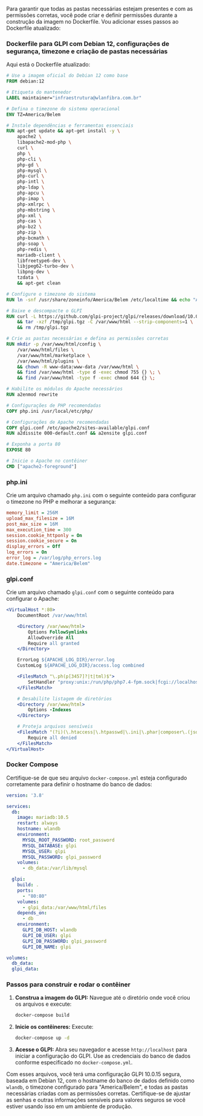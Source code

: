 Para garantir que todas as pastas necessárias estejam presentes e com as permissões corretas, você pode criar e definir permissões durante a construção da imagem no Dockerfile. Vou adicionar esses passos ao Dockerfile atualizado:

### Dockerfile para GLPI com Debian 12, configurações de segurança, timezone e criação de pastas necessárias

Aqui está o Dockerfile atualizado:

```Dockerfile
# Use a imagem oficial do Debian 12 como base
FROM debian:12

# Etiqueta do mantenedor
LABEL maintainer="infraestrutura@wlanfibra.com.br"

# Defina o timezone do sistema operacional
ENV TZ=America/Belem

# Instale dependências e ferramentas essenciais
RUN apt-get update && apt-get install -y \
    apache2 \
    libapache2-mod-php \
    curl \
    php \
    php-cli \
    php-gd \
    php-mysql \
    php-curl \
    php-intl \
    php-ldap \
    php-apcu \
    php-imap \
    php-xmlrpc \
    php-mbstring \
    php-xml \
    php-cas \
    php-bz2 \
    php-zip \
    php-bcmath \
    php-soap \
    php-redis \
    mariadb-client \
    libfreetype6-dev \
    libjpeg62-turbo-dev \
    libpng-dev \
    tzdata \
    && apt-get clean

# Configure o timezone do sistema
RUN ln -snf /usr/share/zoneinfo/America/Belem /etc/localtime && echo "America/Belem" > /etc/timezone

# Baixe e descompacte o GLPI
RUN curl -L https://github.com/glpi-project/glpi/releases/download/10.0.15/glpi-10.0.15.tgz -o /tmp/glpi.tgz \
    && tar -xzf /tmp/glpi.tgz -C /var/www/html --strip-components=1 \
    && rm /tmp/glpi.tgz

# Crie as pastas necessárias e defina as permissões corretas
RUN mkdir -p /var/www/html/config \
    /var/www/html/files \
    /var/www/html/marketplace \
    /var/www/html/plugins \
    && chown -R www-data:www-data /var/www/html \
    && find /var/www/html -type d -exec chmod 755 {} \; \
    && find /var/www/html -type f -exec chmod 644 {} \;

# Habilite os módulos do Apache necessários
RUN a2enmod rewrite

# Configurações de PHP recomendadas
COPY php.ini /usr/local/etc/php/

# Configurações de Apache recomendadas
COPY glpi.conf /etc/apache2/sites-available/glpi.conf
RUN a2dissite 000-default.conf && a2ensite glpi.conf

# Exponha a porta 80
EXPOSE 80

# Inicie o Apache no contêiner
CMD ["apache2-foreground"]
```

### php.ini

Crie um arquivo chamado `php.ini` com o seguinte conteúdo para configurar o timezone no PHP e melhorar a segurança:

```ini
memory_limit = 256M
upload_max_filesize = 16M
post_max_size = 16M
max_execution_time = 300
session.cookie_httponly = On
session.cookie_secure = On
display_errors = Off
log_errors = On
error_log = /var/log/php_errors.log
date.timezone = "America/Belem"
```

### glpi.conf

Crie um arquivo chamado `glpi.conf` com o seguinte conteúdo para configurar o Apache:

```apache
<VirtualHost *:80>
    DocumentRoot /var/www/html

    <Directory /var/www/html>
        Options FollowSymlinks
        AllowOverride All
        Require all granted
    </Directory>

    ErrorLog ${APACHE_LOG_DIR}/error.log
    CustomLog ${APACHE_LOG_DIR}/access.log combined

    <FilesMatch "\.ph(p[3457]?|t|tml)$">
        SetHandler "proxy:unix:/run/php/php7.4-fpm.sock|fcgi://localhost"
    </FilesMatch>

    # Desabilite listagem de diretórios
    <Directory /var/www/html>
        Options -Indexes
    </Directory>

    # Proteja arquivos sensíveis
    <FilesMatch "(?i)(\.htaccess|\.htpasswd|\.ini|\.phar|composer\.(json|lock))">
        Require all denied
    </FilesMatch>
</VirtualHost>
```

### Docker Compose

Certifique-se de que seu arquivo `docker-compose.yml` esteja configurado corretamente para definir o hostname do banco de dados:

```yaml
version: '3.8'

services:
  db:
    image: mariadb:10.5
    restart: always
    hostname: wlandb
    environment:
      MYSQL_ROOT_PASSWORD: root_password
      MYSQL_DATABASE: glpi
      MYSQL_USER: glpi
      MYSQL_PASSWORD: glpi_password
    volumes:
      - db_data:/var/lib/mysql

  glpi:
    build: .
    ports:
      - "80:80"
    volumes:
      - glpi_data:/var/www/html/files
    depends_on:
      - db
    environment:
      GLPI_DB_HOST: wlandb
      GLPI_DB_USER: glpi
      GLPI_DB_PASSWORD: glpi_password
      GLPI_DB_NAME: glpi

volumes:
  db_data:
  glpi_data:
```

### Passos para construir e rodar o contêiner

1. **Construa a imagem do GLPI:**
   Navegue até o diretório onde você criou os arquivos e execute:
   ```sh
   docker-compose build
   ```

2. **Inicie os contêineres:**
   Execute:
   ```sh
   docker-compose up -d
   ```

3. **Acesse o GLPI:**
   Abra seu navegador e acesse `http://localhost` para iniciar a configuração do GLPI. Use as credenciais do banco de dados conforme especificado no `docker-compose.yml`.

Com esses arquivos, você terá uma configuração GLPI 10.0.15 segura, baseada em Debian 12, com o hostname do banco de dados definido como `wlandb`, o timezone configurado para "America/Belem", e todas as pastas necessárias criadas com as permissões corretas. Certifique-se de ajustar as senhas e outras informações sensíveis para valores seguros se você estiver usando isso em um ambiente de produção.
